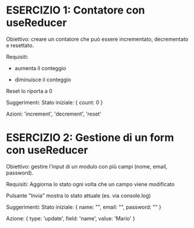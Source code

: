 # ESERCIZIO 1: Contatore con useReducer
Obiettivo: creare un contatore che può essere incrementato, decrementato e resettato.

Requisiti:
+ aumenta il conteggio

- diminuisce il conteggio

Reset lo riporta a 0

Suggerimenti:
Stato iniziale: { count: 0 }

Azioni: 'increment', 'decrement', 'reset'


# ESERCIZIO 2: Gestione di un form con useReducer
Obiettivo: gestire l'input di un modulo con più campi (nome, email, password).

Requisiti:
Aggiorna lo stato ogni volta che un campo viene modificato

Pulsante "Invia" mostra lo stato attuale (es. via console.log)

Suggerimenti:
Stato iniziale: { name: "", email: "", password: "" }

Azione: { type: 'update', field: 'name', value: 'Mario' }
